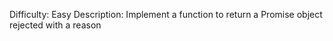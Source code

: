 Difficulty: Easy
Description: Implement a function to return a Promise object rejected with a reason